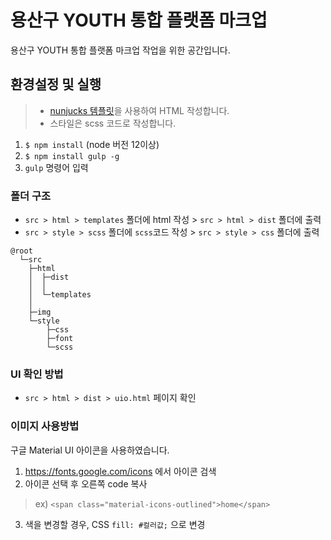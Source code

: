 # 용산구 YOUTH 통합 플랫폼 마크업
용산구 YOUTH 통합 플랫폼 마크업 작업을 위한 공간입니다.

## 환경설정 및 실행
> - [nunjucks 템플릿](https://mozilla.github.io/nunjucks/templating.html)을 사용하여 HTML 작성합니다.
> - 스타일은 scss 코드로 작성합니다.

1. `$ npm install` (node 버전 12이상)
2. `$ npm install gulp -g`
3. `gulp` 명령어 입력

### 폴더 구조
- `src > html > templates` 폴더에 html 작성 > `src > html > dist` 폴더에 출력
- `src > style > scss` 폴더에 `scss`코드 작성 > `src > style > css` 폴더에 출력

```
@root
  └─src
    ├─html
    │  ├─dist
    │  │
    │  └─templates
    │  
    ├─img
    └─style
        ├─css
        ├─font
        └─scss
```

### UI 확인 방법
- `src > html > dist > uio.html` 페이지 확인

### 이미지 사용방법
구글 Material UI 아이콘을 사용하였습니다.
1. https://fonts.google.com/icons 에서 아이콘 검색
2. 아이콘 선택 후 오른쪽 code 복사
  > ex) `<span class="material-icons-outlined">home</span>`
3. 색을 변경할 경우, CSS `fill: #컬러값;` 으로 변경